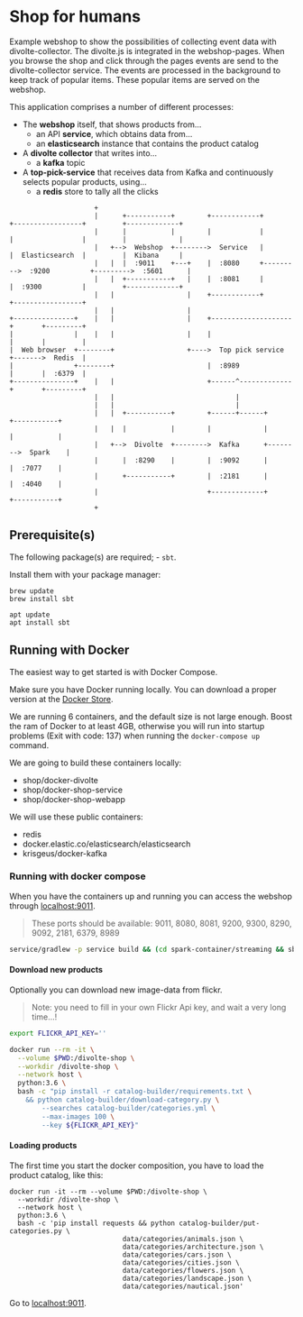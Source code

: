 # Shop for humans

Example webshop to show the possibilities of collecting event data with 
divolte-collector. The divolte.js is integrated in the webshop-pages. When you 
browse the shop and click through the pages events are send to the 
divolte-collector service. The events are processed in the background to keep 
track of popular items. These popular items are served on the webshop.

This application comprises a number of different processes:

- The **webshop** itself, that shows products from...
  - an API **service**, which obtains data from...
  - an **elasticsearch** instance that contains the product catalog
- A **divolte collector** that writes into...
  - a **kafka** topic
- A **top-pick-service** that receives data from Kafka and continuously selects popular products, using...
  - a **redis** store to tally all the clicks

```text
                     +
                     |      +-----------+        +------------+         +-----------------+         +-------------+
                     |      |           |        |            |         |                 |         |             |
                     |   +-->  Webshop  +-------->  Service   |         |  Elasticsearch  |         |  Kibana     |
                     |   |  |  :9011    +---+    |  :8080     +--------->  :9200          +--------->  :5601      |
                     |   |  +-----------+   |    |  :8081     |         |  :9300          |         +-------------+
                     |   |                  |    +------------+         +-----------------+
                     |   |                  |
+---------------+    |   |                  |    +--------------------+       +---------+
|               |    |   |                  |    |                    |       |         |
|  Web browser  +--------+                  +---->  Top pick service  +------->  Redis  |
|               +--------+                       |  :8989             |       |  :6379  |
+---------------+    |   |                       +------^-------------+       +---------+
                     |   |                              |
                     |   |                              |
                     |   |  +-----------+        +------+------+        +-----------+
                     |   |  |           |        |             |        |           |
                     |   +-->  Divolte  +-------->  Kafka      +-------->  Spark    |
                     |      |  :8290    |        |  :9092      |        |  :7077    |
                     |      +-----------+        |  :2181      |        |  :4040    |
                     |                           +-------------+        +-----------+
                     +
```

## Prerequisite(s)

The following package(s) are required;
	- `sbt`.

Install them with your package manager:

```
brew update
brew install sbt
```

```
apt update
apt install sbt 
```

## Running with Docker

The easiest way to get started is with Docker Compose.

Make sure you have Docker running locally. You can download a proper version at the [Docker Store][ds].

We are running 6 containers, and the default size is not large enough. Boost the ram of Docker to at least 4GB,
otherwise you will run into startup problems (Exit with code: 137) when running the `docker-compose up` command.

We are going to build these containers locally:

- shop/docker-divolte
- shop/docker-shop-service
- shop/docker-shop-webapp

We will use these public containers:

- redis
- docker.elastic.co/elasticsearch/elasticsearch
- krisgeus/docker-kafka 

[ds]:https://store.docker.com/


### Running with docker compose

When you have the containers up and running you can access the webshop 
through [localhost:9011](http://localhost:9011/). 

> These ports should be available: 9011, 8080, 8081, 9200, 9300, 8290, 9092, 2181, 6379, 8989

```bash
service/gradlew -p service build && (cd spark-container/streaming && sbt assembly) && docker-compose up -d --build
```

#### Download new products

Optionally you can download new image-data from flickr.

> Note: you need to fill in your own Flickr Api key, and wait a very long time...!

```bash
export FLICKR_API_KEY=''

docker run --rm -it \
  --volume $PWD:/divolte-shop \
  --workdir /divolte-shop \
  --network host \
  python:3.6 \
  bash -c "pip install -r catalog-builder/requirements.txt \
    && python catalog-builder/download-category.py \
        --searches catalog-builder/categories.yml \
        --max-images 100 \
        --key ${FLICKR_API_KEY}"
```

#### Loading products
The first time you start the docker composition, you have to load the product catalog, like this:

```text
docker run -it --rm --volume $PWD:/divolte-shop \
  --workdir /divolte-shop \
  --network host \
  python:3.6 \
  bash -c 'pip install requests && python catalog-builder/put-categories.py \
                            data/categories/animals.json \
                            data/categories/architecture.json \
                            data/categories/cars.json \
                            data/categories/cities.json \
                            data/categories/flowers.json \
                            data/categories/landscape.json \
                            data/categories/nautical.json'
```
Go to [localhost:9011](http://localhost:9011/).
